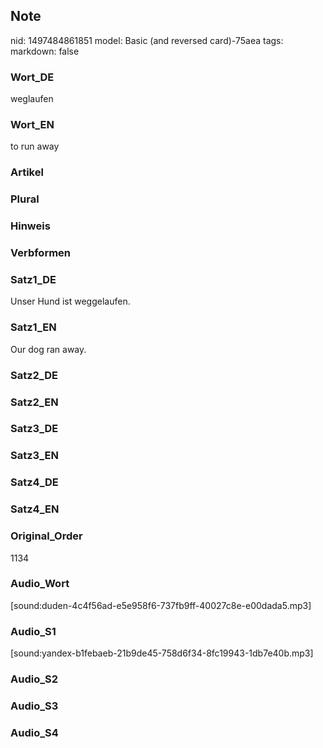 ## Note
nid: 1497484861851
model: Basic (and reversed card)-75aea
tags: 
markdown: false

### Wort_DE
weglaufen

### Wort_EN
to run away

### Artikel


### Plural


### Hinweis


### Verbformen


### Satz1_DE
Unser Hund ist weggelaufen.

### Satz1_EN
Our dog ran away.

### Satz2_DE


### Satz2_EN


### Satz3_DE


### Satz3_EN


### Satz4_DE


### Satz4_EN


### Original_Order
1134

### Audio_Wort
[sound:duden-4c4f56ad-e5e958f6-737fb9ff-40027c8e-e00dada5.mp3]

### Audio_S1
[sound:yandex-b1febaeb-21b9de45-758d6f34-8fc19943-1db7e40b.mp3]

### Audio_S2


### Audio_S3


### Audio_S4

